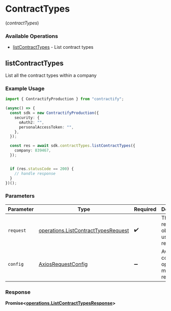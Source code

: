 # ContractTypes
(*contractTypes*)

### Available Operations

* [listContractTypes](#listcontracttypes) - List contract types

## listContractTypes

List all the contract types within a company

### Example Usage

```typescript
import { ContractifyProduction } from "contractify";

(async() => {
  const sdk = new ContractifyProduction({
    security: {
      oAuth2: "",
      personalAccessToken: "",
    },
  });

  const res = await sdk.contractTypes.listContractTypes({
    company: 839467,
  });


  if (res.statusCode == 200) {
    // handle response
  }
})();
```

### Parameters

| Parameter                                                                                  | Type                                                                                       | Required                                                                                   | Description                                                                                |
| ------------------------------------------------------------------------------------------ | ------------------------------------------------------------------------------------------ | ------------------------------------------------------------------------------------------ | ------------------------------------------------------------------------------------------ |
| `request`                                                                                  | [operations.ListContractTypesRequest](../../models/operations/listcontracttypesrequest.md) | :heavy_check_mark:                                                                         | The request object to use for the request.                                                 |
| `config`                                                                                   | [AxiosRequestConfig](https://axios-http.com/docs/req_config)                               | :heavy_minus_sign:                                                                         | Available config options for making requests.                                              |


### Response

**Promise<[operations.ListContractTypesResponse](../../models/operations/listcontracttypesresponse.md)>**

